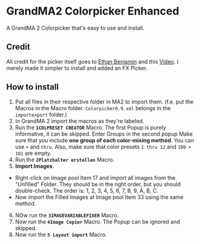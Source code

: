 # GrandMA2 Colorpicker Enhanced

A GrandMA 2 Colorpicker that's easy to use and install.

## Credit
All credit for the picker itself goes to [Ethan Benjamin](https://www.youtube.com/c/EthanBenjamin) and this [Video](https://www.youtube.com/watch?v=lhYDUzWKz3M&t=184s). I merely made it simpler to install and added an FX Picker.

## How to install
1. Put all files in their respective folder in MA2 to import them. (f.e. put the Macros in the Macro folder. ```Colorpicker0.9.xml``` belongs in the ```importexport``` folder.)
2. In GrandMA 2 import the macros as they're labeled.
3. Run the **```1COLPRESET CREATOR```** Macro. The first Popup is purely informative, it can be skipped. 
Enter Groups in the second popup Make sure that you include **one group of each color-mixing method**. You can use ```+``` and ```thru```. Also, make sure that color presets ```1 thru 12``` and ```100 + 101``` are empty.
4. Run the **```2Platzhalter erstellen```**  Macro.
5. __Import Images__. 
- Right-click on Image pool Item 17 and import all images from the "Unfilled" Folder. They should be in the right order, but you should double-check. The order is: 1, 2, 3, 4, 5, 6, 7, 8, 9, A, B, C.
- Now import the Filled Images at Image pool Item 33 using the same method.
6. NOw run the **```3IMAGEVARIABLEFIXER```** Macro.
6. Now run the **```4Image Copier```** Macro. The Popup can be ignored and skipped.
8. Now run the **```5 Layout import```** Macro.
